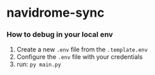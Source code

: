 # navidrome-sync

### How to debug in your local env

1. Create a new `.env` file from the `.template.env`
2. Configure the `.env` file with your credentials
3. run: `py main.py`